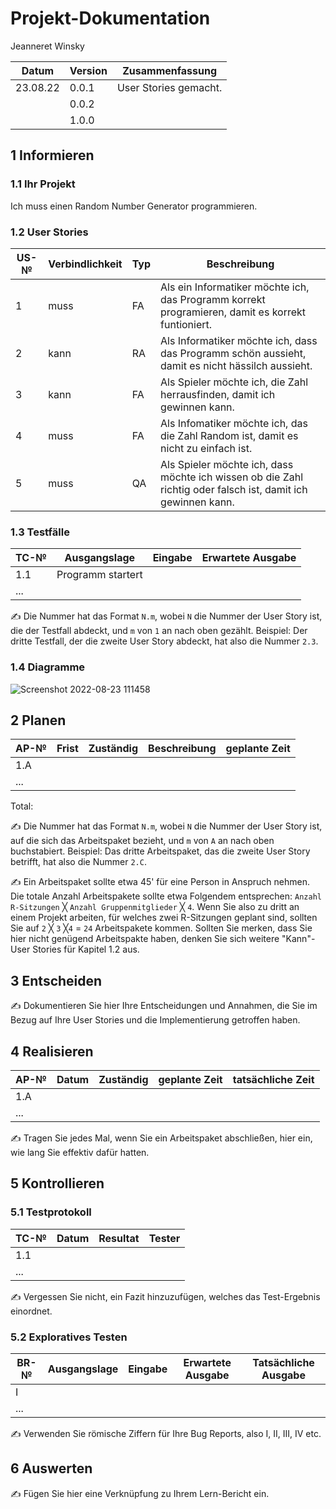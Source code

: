 # Projekt-Dokumentation



Jeanneret Winsky

| Datum | Version | Zusammenfassung                                              |
| ----- | ------- | ------------------------------------------------------------ |
| 23.08.22 | 0.0.1   | User Stories gemacht.                                                               |
|       | 0.0.2     |                                                              |
|       | 1.0.0   |                                                              |

## 1 Informieren

### 1.1 Ihr Projekt

Ich muss einen Random Number Generator programmieren.

### 1.2 User Stories

| US-№ | Verbindlichkeit | Typ  | Beschreibung                       |
| ---- | --------------- | ---- | ---------------------------------- |
| 1    |    muss         |  FA  | Als ein Informatiker möchte ich, das Programm korrekt programieren, damit es korrekt funtioniert. |
| 2    |    kann         |  RA  | Als Informatiker möchte ich, dass das Programm schön aussieht, damit es nicht hässilch aussieht. |                                   
| 3    |    kann         |  FA  | Als Spieler möchte ich, die Zahl herrausfinden, damit ich gewinnen kann. |                                    
| 4    |    muss         |  FA  | Als Infomatiker möchte ich, das die Zahl Random ist, damit es  nicht zu einfach ist. |                               
| 5    |    muss         |  QA  | Als Spieler möchte ich, dass möchte ich wissen ob die Zahl richtig oder falsch ist, damit ich gewinnen kann. |                                   

### 1.3 Testfälle

| TC-№ | Ausgangslage     | Eingabe | Erwartete Ausgabe |
| ---- | ------------ | ------- | ----------------- |
| 1.1  | Programm startert|         |                   |
| ...  |              |         |                   |

✍️ Die Nummer hat das Format `N.m`, wobei `N` die Nummer der User Story ist, die der Testfall abdeckt, und `m` von `1` an nach oben gezählt. Beispiel: Der dritte Testfall, der die zweite User Story abdeckt, hat also die Nummer `2.3`.

### 1.4 Diagramme

![Screenshot 2022-08-23 111458](https://user-images.githubusercontent.com/110892742/186120816-e21e458a-f17e-45a7-835a-4efdaebed1b6.png)


## 2 Planen

| AP-№ | Frist | Zuständig | Beschreibung | geplante Zeit |
| ---- | ----- | --------- | ------------ | ------------- |
| 1.A  |       |           |              |               |
| ...  |       |           |              |               |

Total: 

✍️ Die Nummer hat das Format `N.m`, wobei `N` die Nummer der User Story ist, auf die sich das Arbeitspaket bezieht, und `m` von `A` an nach oben buchstabiert. Beispiel: Das dritte Arbeitspaket, das die zweite User Story betrifft, hat also die Nummer `2.C`.

✍️ Ein Arbeitspaket sollte etwa 45' für eine Person in Anspruch nehmen. Die totale Anzahl Arbeitspakete sollte etwa Folgendem entsprechen: `Anzahl R-Sitzungen` ╳ `Anzahl Gruppenmitglieder` ╳ `4`. Wenn Sie also zu dritt an einem Projekt arbeiten, für welches zwei R-Sitzungen geplant sind, sollten Sie auf `2` ╳ `3` ╳`4` = `24` Arbeitspakete kommen. Sollten Sie merken, dass Sie hier nicht genügend Arbeitspakte haben, denken Sie sich weitere "Kann"-User Stories für Kapitel 1.2 aus.

## 3 Entscheiden

✍️ Dokumentieren Sie hier Ihre Entscheidungen und Annahmen, die Sie im Bezug auf Ihre User Stories und die Implementierung getroffen haben.

## 4 Realisieren

| AP-№ | Datum | Zuständig | geplante Zeit | tatsächliche Zeit |
| ---- | ----- | --------- | ------------- | ----------------- |
| 1.A  |       |           |               |                   |
| ...  |       |           |               |                   |

✍️ Tragen Sie jedes Mal, wenn Sie ein Arbeitspaket abschließen, hier ein, wie lang Sie effektiv dafür hatten.

## 5 Kontrollieren

### 5.1 Testprotokoll

| TC-№ | Datum | Resultat | Tester |
| ---- | ----- | -------- | ------ |
| 1.1  |       |          |        |
| ...  |       |          |        |

✍️ Vergessen Sie nicht, ein Fazit hinzuzufügen, welches das Test-Ergebnis einordnet.

### 5.2 Exploratives Testen

| BR-№ | Ausgangslage | Eingabe | Erwartete Ausgabe | Tatsächliche Ausgabe |
| ---- | ------------ | ------- | ----------------- | -------------------- |
| I    |              |         |                   |                      |
| ...  |              |         |                   |                      |

✍️ Verwenden Sie römische Ziffern für Ihre Bug Reports, also I, II, III, IV etc.

## 6 Auswerten

✍️ Fügen Sie hier eine Verknüpfung zu Ihrem Lern-Bericht ein.
